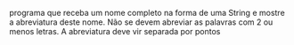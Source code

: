programa que receba um nome completo na forma de uma String e
mostre a abreviatura deste nome. Não se devem abreviar as palavras com 2 ou
menos letras. A abreviatura deve vir separada por pontos

